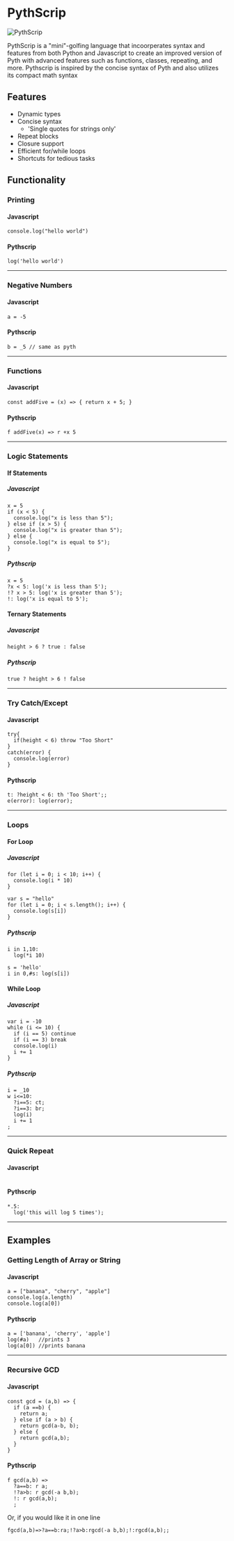 # PythScrip
![PythScrip](https://github.com/loosh/pythscrip/assets/89878786/c208addd-c23c-4691-9069-08b66eafdde1)

PythScrip is a "mini"-golfing language that incoorperates syntax and features from both Python and Javascript to create an improved version of Pyth with advanced features such as functions, classes, repeating, and more. Pythscrip is inspired by the concise syntax of Pyth and also utilizes its compact math syntax

## Features

- Dynamic types
- Concise syntax
  - 'Single quotes for strings only'
- Repeat blocks
- Closure support
- Efficient for/while loops
- Shortcuts for tedious tasks

## Functionality

### Printing

#### Javascript

```
console.log("hello world")
```

#### Pythscrip

```
log('hello world')
```

---

### Negative Numbers

#### Javascript

```
a = -5
```

#### Pythscrip

```
b = _5 // same as pyth
```

---

### Functions

#### Javascript

```
const addFive = (x) => { return x + 5; }
```

#### Pythscrip

```
f addFive(x) => r +x 5
```

---

### Logic Statements

#### If Statements
##### Javascript

```
x = 5
if (x < 5) {
  console.log("x is less than 5");
} else if (x > 5) {
  console.log("x is greater than 5");
} else {
  console.log("x is equal to 5");
}
```

##### Pythscrip

```
x = 5
?x < 5: log('x is less than 5');
!? x > 5: log('x is greater than 5');
!: log('x is equal to 5');
```

#### Ternary Statements

##### Javascript
```
height > 6 ? true : false 
```
##### Pythscrip
```
true ? height > 6 ! false
```
---
### Try Catch/Except

#### Javascript
```
try{
  if(height < 6) throw "Too Short"
}
catch(error) {
  console.log(error)
}
```
#### Pythscrip
```
t: ?height < 6: th 'Too Short';;
e(error): log(error);
```
---

### Loops
#### For Loop
##### Javascript

```
for (let i = 0; i < 10; i++) {
  console.log(i * 10)
}

var s = "hello"
for (let i = 0; i < s.length(); i++) {
  console.log(s[i])
}
```

##### Pythscrip
```
i in 1,10:
  log(*i 10)

s = 'hello'
i in 0,#s: log(s[i])
```

#### While Loop
##### Javascript
```
var i = -10
while (i <= 10) {
  if (i == 5) continue
  if (i == 3) break
  console.log(i)
  i += 1
}
```
##### Pythscrip
```
i = _10
w i<=10:
  ?i==5: ct;
  ?i==3: br;
  log(i)
  i += 1
;
```
---

### Quick Repeat

#### Javascript

```

```

#### Pythscrip

```
*.5: 
  log('this will log 5 times');
```

---
## Examples
### Getting Length of Array or String

#### Javascript

```
a = ["banana", "cherry", "apple"]
console.log(a.length)
console.log(a[0])
```

#### Pythscrip

```
a = ['banana', 'cherry', 'apple']
log(#a)   //prints 3
log(a[0]) //prints banana
```

---

### Recursive GCD

#### Javascript

```
const gcd = (a,b) => {
  if (a ==b) {
    return a;
  } else if (a > b) {
    return gcd(a-b, b);
  } else {
    return gcd(a,b);
  }
}
```

#### Pythscrip
```
f gcd(a,b) =>
  ?a==b: r a;
  !?a>b: r gcd(-a b,b);
  !: r gcd(a,b);
  ;
```
Or, if you would like it in one line
```
fgcd(a,b)=>?a==b:ra;!?a>b:rgcd(-a b,b);!:rgcd(a,b);;
```